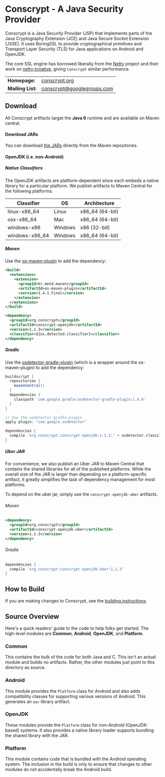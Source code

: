 Conscrypt - A Java Security Provider
========================================

Conscrypt is a Java Security Provider (JSP) that implements parts of the
Java Cryptography Extension (JCE) and Java Secure Socket Extension (JSSE).
It uses BoringSSL to provide cryptographical primitives and Transport Layer
Security (TLS) for Java applications on Android and OpenJDK.

The core SSL engine has borrowed liberally from the [Netty](http://netty.io/) project and their
work on [netty-tcnative](http://netty.io/wiki/forked-tomcat-native.html), giving `Conscrypt`
similar performance.

<table>
  <tr>
    <td><b>Homepage:</b></td>
    <td>
      <a href="https://conscrypt.org/">conscrypt.org</a>
    </td>
  </tr>
  <tr>
    <td><b>Mailing List:</b></td>
    <td>
      <a href="https://groups.google.com/forum/#!forum/conscrypt">conscrypt@googlegroups.com</a>
    </td>
  </tr>
</table>

Download
-------------
All Conscrypt artifacts target the **Java 6** runtime and are available on Maven central.

#### Download JARs
You can download
[the JARs](http://search.maven.org/#search%7Cga%7C1%7Cg:%22org.conscrypt%22)
directly from the Maven repositories.

#### OpenJDK (i.e. non-Android)

##### Native Classifiers

The OpenJDK artifacts are platform-dependent since each embeds a native library for a particular
platform. We publish artifacts to Maven Central for the following platforms:

Classifier | OS | Architecture
-----------| ------- | ---------------- |
linux-x86_64 | Linux | x86_64 (64-bit)
osx-x86_64 | Mac | x86_64 (64-bit)
windows-x86 | Windows | x86 (32-bit)
windows-x86_64 | Windows | x86_64 (64-bit)

##### Maven

Use the [os-maven-plugin](https://github.com/trustin/os-maven-plugin) to add the dependency:

```xml
<build>
  <extensions>
    <extension>
      <groupId>kr.motd.maven</groupId>
      <artifactId>os-maven-plugin</artifactId>
      <version>1.4.1.Final</version>
    </extension>
  </extensions>
</build>

<dependency>
  <groupId>org.conscrypt</groupId>
  <artifactId>conscrypt-openjdk</artifactId>
  <version>1.1.3</version>
  <classifier>${os.detected.classifier}</classifier>
</dependency>
```

##### Gradle
Use the [osdetector-gradle-plugin](https://github.com/google/osdetector-gradle-plugin)
(which is a wrapper around the os-maven-plugin) to add the dependency:

```gradle
buildscript {
  repositories {
    mavenCentral()
  }
  dependencies {
    classpath 'com.google.gradle:osdetector-gradle-plugin:1.4.0'
  }
}

// Use the osdetector-gradle-plugin
apply plugin: "com.google.osdetector"

dependencies {
  compile 'org.conscrypt:conscrypt-openjdk:1.1.3:' + osdetector.classifier
}
```

##### Uber JAR

For convenience, we also publish an Uber JAR to Maven Central that contains the shared
libraries for all of the published platforms. While the overall size of the JAR is
larger than depending on a platform-specific artifact, it greatly simplifies the task of
dependency management for most platforms.

To depend on the uber jar, simply use the `conscrypt-openjdk-uber` artifacts.

###### Maven
```xml
<dependency>
  <groupId>org.conscrypt</groupId>
  <artifactId>conscrypt-openjdk-uber</artifactId>
  <version>1.1.3</version>
</dependency>
```

###### Gradle
```gradle
dependencies {
  compile 'org.conscrypt:conscrypt-openjdk-uber:1.1.3'
}
```


How to Build
------------

If you are making changes to Conscrypt, see the [building
instructions](BUILDING.md).

Source Overview
----------------------------

Here's a quick readers' guide to the code to help folks get started. The high-level modules are __Common__, __Android__,
__OpenJDK__, and __Platform__.

### Common

This contains the bulk of the code for both Java and C. This isn't an actual module and builds no
artifacts. Rather, the other modules just point to this directory as source.

### Android

This module provides the `Platform` class for Android and also adds compatibility classes for
supporting various versions of Android. This generates an `aar` library artifact.

### OpenJDK

These modules provide the `Platform` class for non-Android (OpenJDK-based) systems. It also provides
a native library loader supports bundling the shared library with the JAR.

### Platform
This module contains code that is bundled with the Android operating system. The inclusion in the
build is only to ensure that changes to other modules do not accidentally break the Android build.
